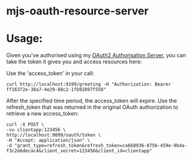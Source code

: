 # mjs-oauth-resource-server

# Usage: #

Given you've authorised using my [OAuth2 Authorisation Server](https://github.com/msamm-r7/mjs-oauth-authorization-server), you can take the token it gives you and access resources here:

Use the 'access_token' in your call:

    curl http://localhost:9199/greeting -H "Authorization: Bearer ff16372e-38a7-4e29-88c2-1fb92897f558"

After the specified time period, the access_token will expire. Use the refresh_token that was returned in the original OAuth authorization to retrieve a new access_token:

    curl -X POST \
    -vu clientapp:123456 \
    http://localhost:9099/oauth/token \
    -H "Accept: application/json" \
    -d "grant_type=refresh_token&refresh_token=ca6b8936-8756-459e-9b4a-f3c2e6decac4&client_secret=123456&client_id=clientapp"

